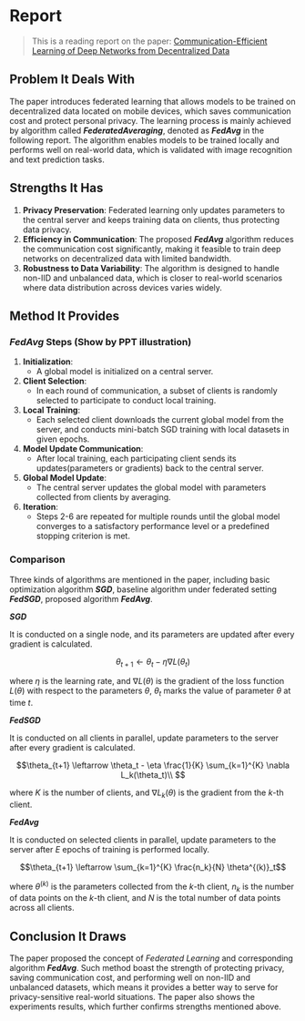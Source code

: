 # Report

> This is a reading report on the paper: [Communication-Efficient Learning of Deep Networks from Decentralized Data](https://arxiv.org/abs/1602.05629)

## Problem It Deals With
The paper introduces federated learning that allows models to be trained on decentralized data located on mobile devices, which saves communication cost and protect personal privacy. The learning process is mainly achieved by algorithm called ***FederatedAveraging***, denoted as ***FedAvg*** in the following report. The algorithm enables models to be trained locally and performs well on real-world data, which is validated with image recognition and text prediction tasks. 

## Strengths It Has
1. **Privacy Preservation**: Federated learning only updates parameters to the central server and keeps training data on clients, thus protecting data privacy. 
2. **Efficiency in Communication**: The proposed ***FedAvg*** algorithm reduces the communication cost significantly, making it feasible to train deep networks on decentralized data with limited bandwidth.
3. **Robustness to Data Variability**: The algorithm is designed to handle non-IID and unbalanced data, which is closer to real-world scenarios where data distribution across devices varies widely.

## Method It Provides

### ***FedAvg*** Steps (Show by PPT illustration)

1. **Initialization**:
   - A global model is initialized on a central server.
2. **Client Selection**:
   - In each round of communication, a subset of clients is randomly selected to participate to conduct local training. 
3. **Local Training**:
   - Each selected client downloads the current global model from the server, and conducts mini-batch SGD training with local datasets in given epochs. 
4. **Model Update Communication**:
   - After local training, each participating client sends its updates(parameters or gradients) back to the central server.
6. **Global Model Update**:
   - The central server updates the global model with parameters collected from clients by averaging.
7. **Iteration**:
   - Steps 2-6 are repeated for multiple rounds until the global model converges to a satisfactory performance level or a predefined stopping criterion is met.

### Comparison

Three kinds of algorithms are mentioned in the paper, including basic optimization algorithm ***SGD***, baseline algorithm under federated setting ***FedSGD***, proposed algorithm ***FedAvg***. 

***SGD***

It is conducted on a single node, and its parameters are updated after every gradient is calculated. 
``` math
\theta_{t+1} \leftarrow \theta_t - \eta \nabla L(\theta_t)
```
where $\eta$ is the learning rate, and $\nabla L(\theta)$ is the gradient of the loss function $L(\theta)$ with respect to the parameters $\theta$, $\theta_t$ marks the value of parameter $\theta$ at time $t$. 

***FedSGD***

It is conducted on all clients in parallel, update parameters to the server after every gradient is calculated. 
``` math
\theta_{t+1} \leftarrow \theta_t - \eta \frac{1}{K} \sum_{k=1}^{K} \nabla L_k(\theta_t)\\ 
```
where $K$ is the number of clients, and $\nabla L_k(\theta)$ is the gradient from the $k$-th client.

***FedAvg***

It is conducted on selected clients in parallel, update parameters to the server after $E$ epochs of training is performed locally. 
``` math
\theta_{t+1} \leftarrow \sum_{k=1}^{K} \frac{n_k}{N} \theta^{(k)}_t
```
where $\theta^{(k)}$ is the parameters collected from the $k$-th client, $n_k$ is the number of data points on the $k$-th client, and $N$ is the total number of data points across all clients.

## Conclusion It Draws
The paper proposed the concept of *Federated Learning* and corresponding algorithm ***FedAvg***. Such method boast the strength of protecting privacy, saving communication cost, and performing well on non-IID and unbalanced datasets, which means it provides a better way to serve for privacy-sensitive real-world situations. The paper also shows the experiments results, which further confirms strengths mentioned above. 


